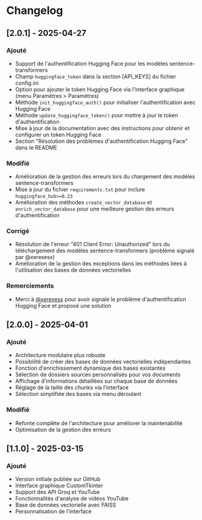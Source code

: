 # Changelog

## [2.0.1] - 2025-04-27

### Ajouté

- Support de l'authentification Hugging Face pour les modèles sentence-transformers
- Champ `huggingface_token` dans la section [API_KEYS] du fichier config.ini
- Option pour ajouter le token Hugging Face via l'interface graphique (menu Paramètres > Paramètres)
- Méthode `init_huggingface_auth()` pour initialiser l'authentification avec Hugging Face
- Méthode `update_huggingface_token()` pour mettre à jour le token d'authentification
- Mise à jour de la documentation avec des instructions pour obtenir et configurer un token Hugging Face
- Section "Résolution des problèmes d'authentification Hugging Face" dans le README

### Modifié

- Amélioration de la gestion des erreurs lors du chargement des modèles sentence-transformers
- Mise à jour du fichier `requirements.txt` pour inclure `huggingface_hub>=0.23`
- Amélioration des méthodes `create_vector_database` et `enrich_vector_database` pour une meilleure gestion des erreurs d'authentification

### Corrigé

- Résolution de l'erreur "401 Client Error: Unauthorized" lors du téléchargement des modèles sentence-transformers (problème signalé par @xerexesx)
- Amélioration de la gestion des exceptions dans les méthodes liées à l'utilisation des bases de données vectorielles

### Remerciements

- Merci à [@xerexesx](https://github.com/xerexesx) pour avoir signalé le problème d'authentification Hugging Face et proposé une solution

## [2.0.0] - 2025-04-01

### Ajouté

- Architecture modulaire plus robuste
- Possibilité de créer des bases de données vectorielles indépendantes
- Fonction d'enrichissement dynamique des bases existantes
- Sélection de dossiers sources personnalisés pour vos documents
- Affichage d'informations détaillées sur chaque base de données
- Réglage de la taille des chunks via l'interface
- Sélection simplifiée des bases via menu déroulant

### Modifié

- Refonte complète de l'architecture pour améliorer la maintenabilité
- Optimisation de la gestion des erreurs

## [1.1.0] - 2025-03-15

### Ajouté

- Version initiale publiée sur GitHub
- Interface graphique CustomTkinter
- Support des API Groq et YouTube
- Fonctionnalités d'analyse de vidéos YouTube
- Base de données vectorielle avec FAISS
- Personnalisation de l'interface
